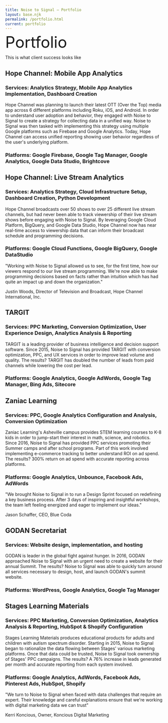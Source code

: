 ```yaml
---
title: Noise to Signal – Portfolio
layout: base.njk
permalink: /portfolio.html
current: portfolio
---
```


<!-- Hero Section -->
<section class="screen" style="background-image: url('/img/6-twilight.jpg');">
  <div class="mod-fill" style="opacity: 0.2; background: linear-gradient(45deg, #7FB8FF, #E8C0ED);"></div>
  <div class="screen-mid">
    <article class="plot">
      <span style="font-size: 50px; line-height: 45px;" class="caps mod-frame text-white">Portfolio</span>
      <br><br>
      <span class="text-white text-lg">This is what client success looks like</span>
    </article>
  </div>
</section>

<!-- Case Studies Section -->
<section class="stack">
  <article class="plot mod-dark">
    <h2>Hope Channel: Mobile App Analytics</h2>
    <h3 class="dwarf caps mod-alt">Services: Analytics Strategy, Mobile App Analytics Implementation, Dashboard Creation</h3>
    <p>Hope Channel was planning to launch their latest OTT (Over the Top) media app across 6 different platforms including Roku, iOS, and Android. In order to understand user adoption and behavior, they engaged with Noise to Signal to create a strategy for collecting data in a unified way. Noise to Signal was then tasked with implementing this strategy using multiple Google platforms such as Firebase and Google Analytics. Today, Hope Channel can access unified reporting showing user behavior regardless of the user's underlying platform.</p>
    <h3 class="dwarf caps">Platforms: Google Firebase, Google Tag Manager, Google Analytics, Google Data Studio, Brightcove</h3>
  </article>
  <article class="plot">
    <h2>Hope Channel: Live Stream Analytics</h2>
    <h3 class="dwarf caps mod-alt">Services: Analytics Strategy, Cloud Infrastructure Setup, Dashboard Creation, Python Development</h3>
    <p>Hope Channel broadcasts over 50 shows to over 25 different live stream channels, but had never been able to track viewership of their live stream shows before engaging with Noise to Signal. By leveraging Google Cloud Platform, BigQuery, and Google Data Studio, Hope Channel now has near real-time access to viewership data that can inform their broadcast schedule and programming decisions.</p>
    <h3 class="dwarf caps">Platforms: Google Cloud Functions, Google BigQuery, Google DataStudio</h3>
  </article>
</section>

<!-- First Quote Section -->
<section class="call mod-dark mod-accent" style="background-image: url('/img/6-twilight.jpg');">
  <article>
    <p>"Working with Noise to Signal allowed us to see, for the first time, how our viewers respond to our live stream programming. We're now able to make programming decisions based on facts rather than intuition which has had quite an impact up and down the organization."</p>
  </article>
  <span class="dwarf caps">Justin Woods, Director of Television and Broadcast, Hope Channel International, Inc.</span>
</section>

<!-- More Case Studies -->
<section class="stack">
  <article class="plot mod-dark">
    <h2>TARGIT</h2>
    <h3 class="dwarf caps mod-alt">Services: PPC Marketing, Conversion Optimization, User Experience Design, Analytics Analysis & Reporting</h3>
    <p>TARGIT is a leading provider of business intelligence and decision support software. Since 2015, Noise to Signal has provided TARGIT with conversion optimization, PPC, and UX services in order to improve lead volume and quality. The results? TARGIT has doubled the number of leads from paid channels while lowering the cost per lead.</p>
    <h3 class="dwarf caps">Platforms: Google Analytics, Google AdWords, Google Tag Manager, Bing Ads, Sitecore</h3>
  </article>
  <article class="plot">
    <h2>Zaniac Learning</h2>
    <h3 class="dwarf caps mod-alt">Services: PPC, Google Analytics Configuration and Analysis, Conversion Optimization</h3>
    <p>Zaniac Learning's Asheville campus provides STEM learning courses to K-8 kids in order to jump-start their interest in math, science, and robotics. Since 2016, Noise to Signal has provided PPC services promoting their Summer camps and after school programs. Part of this work involved implementing e-commerce tracking to better understand ROI on ad spend. The results? 300% return on ad spend with accurate reporting across platforms.</p>
    <h3 class="dwarf caps">Platforms: Google Analytics, Unbounce, Facebook Ads, AdWords</h3>
  </article>
</section>

<!-- Second Quote Section -->
<section class="call mod-dark mod-accent" style="background-image: url('/img/6-twilight.jpg');">
  <article>
    <p>"We brought Noise to Signal in to run a Design Sprint focused on redefining a key business process. After 3 days of inspiring and insightful workshops, the team left feeling energized and eager to implement our ideas."</p>
  </article>
  <span class="dwarf caps">Jason Schaffer, CEO, Blue Coda</span>
</section>

<!-- Final Case Studies -->
<section class="stack">
  <article class="plot">
    <h2>GODAN Secretariat</h2>
    <h3 class="dwarf caps mod-alt">Services: Website design, implementation, and hosting</h3>
    <p>GODAN is leader in the global fight against hunger. In 2016, GODAN approached Noise to Signal with an urgent need to create a website for their annual Summit. The results? Noise to Signal was able to quickly turn around all services necessary to design, host, and launch GODAN's summit website.</p>
    <h3 class="dwarf caps">Platforms: WordPress, Google Analytics, Google Tag Manager</h3>
  </article>
  <article class="plot mod-dark">
    <h2>Stages Learning Materials</h2>
    <h3 class="dwarf caps mod-alt">Services: PPC Marketing, Conversion Optimization, Analytics Analysis & Reporting, HubSpot & Shopify Configuration</h3>
    <p>Stages Learning Materials produces educational products for adults and children with autism spectrum disorder. Starting in 2015, Noise to Signal began to rationalize the data flowing between Stages' various marketing platforms. Once that data could be trusted, Noise to Signal took ownership of Stages' PPC campaigns. The results? A 76% increase in leads generated per month and accurate reporting from each system involved.</p>
    <h3 class="dwarf caps">Platforms: Google Analytics, AdWords, Facebook Ads, Pinterest Ads, HubSpot, Shopify</h3>
  </article>
</section>

<!-- Final Quote Section -->
<section class="call mod-dark mod-accent" style="background-image: url('/img/6-twilight.jpg');">
  <article>
    <p>"We turn to Noise to Signal when faced with data challenges that require an expert. Their knowledge and careful explanations ensure that we're working with digital marketing data we can trust"</p>
  </article>
  <span class="dwarf caps">Kerri Koncious, Owner, Koncious Digital Marketing</span>
</section>